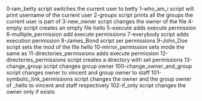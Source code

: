 0-iam_betty script switches the current user to betty
1-who_am_i script will print username of the current user
2-groups script prints all the groups the current user is part of
3-new_owner script changes the owner of the file
4-empty script creates an empty file hello
5-execute adds execute permission
6-multiple_permission add execute permissions
7-everybody script adds execution permission
8-James_Bond script ser permissions
9-John_Doe script sets the mod of the file hello
10-mirror_permission sets mode the same as
11-directories_permissions adds execute permission
12-directories_permissions script creates a directory with set permissions
13-change_group script changes group owner
100-change_owner_and_group script changes owner to vincent and group owner to staff
101-symbolic_link_permissions script changes the owner and the group owner of _hello to vincent and staff respectively
102-if_only script changes the owner only if exists
